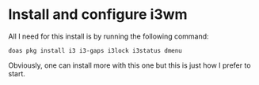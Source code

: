 # Install and configure i3wm

All I need for this install is by running the following command:

    doas pkg install i3 i3-gaps i3lock i3status dmenu

Obviously, one can install more with this one but this is just how I prefer to start.
